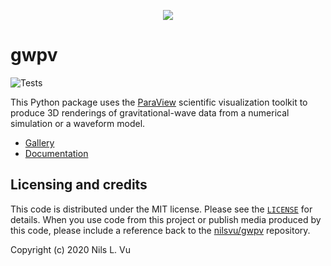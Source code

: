 
<p align="center" id="banner"><img src="https://raw.githubusercontent.com/nilsvu/gwpv/develop/docs/banner.png"></p>

# gwpv

![Tests](https://github.com/nilsvu/gwpv/workflows/Tests/badge.svg)

This Python package uses the [ParaView](https://www.paraview.org) scientific
visualization toolkit to produce 3D renderings of gravitational-wave data from a
numerical simulation or a waveform model.

- [Gallery](https://nilsvu.github.io/gwpv/gallery)
- [Documentation](https://nilsvu.github.io/gwpv/installation)

## Licensing and credits

This code is distributed under the MIT license. Please see the
[`LICENSE`](LICENSE) for details. When you use code from this project or
publish media produced by this code, please include a reference back to the
[nilsvu/gwpv](https://github.com/nilsvu/gwpv) repository.

Copyright (c) 2020 Nils L. Vu
